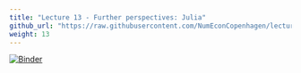 ```yaml
---
title: "Lecture 13 - Further perspectives: Julia"
github_url: "https://raw.githubusercontent.com/NumEconCopenhagen/lectures-2019/master/13/SMD_Julia.ipynb"
weight: 13
---
```

[![Binder](https://mybinder.org/badge_logo.svg)](https://mybinder.org/v2/gh/NumEconCopenhagen/lectures-2019/master?urlpath=lab/tree/13/SMD_Julia.ipynb)